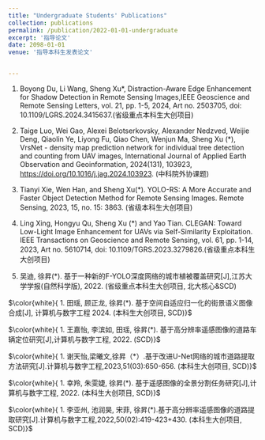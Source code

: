 ```yaml
---
title: "Undergraduate Students' Publications"
collection: publications
permalink: /publication/2022-01-01-undergraduate
excerpt: '指导论文'
date: 2098-01-01
venue: '指导本科生发表论文'


---
```

1. Boyong Du, Li Wang, Sheng Xu*, Distraction-Aware Edge Enhancement for Shadow Detection in Remote Sensing Images,IEEE Geoscience and Remote Sensing Letters, vol. 21, pp. 1-5, 2024, Art no. 2503705, doi: 10.1109/LGRS.2024.3415637.(省级重点本科生大创项目)

1. Taige Luo, Wei Gao, Alexei Belotserkovsky, Alexander Nedzved, Weijie Deng, Qiaolin Ye, Liyong Fu, Qiao Chen, Wenjun Ma, Sheng Xu (*), VrsNet - density map prediction network for individual tree detection and counting from UAV images, International Journal of Applied Earth Observation and Geoinformation, 2024(131), 103923, https://doi.org/10.1016/j.jag.2024.103923. (中科院外协课题)

1. Tianyi Xie, Wen Han, and Sheng Xu(*). YOLO-RS: A More Accurate and Faster Object Detection Method for Remote Sensing Images. Remote Sensing, 2023, 15, no. 15: 3863. (省级本科生大创项目)

1. Ling Xing, Hongyu Qu, Sheng Xu (*) and Yao Tian. CLEGAN: Toward Low-Light Image Enhancement for UAVs via Self-Similarity Exploitation. IEEE Transactions on Geoscience and Remote Sensing, vol. 61, pp. 1-14, 2023, Art no. 5610714, doi: 10.1109/TGRS.2023.3279826.(省级重点本科生大创项目)

1. 吴迪, 徐昇(*). 基于一种新的F-YOLO深度网络的城市植被覆盖研究[J],江苏大学学报(自然科学版), 2022. (省级重点本科生大创项目, 北大核心&SCD)

$\color{white}{ 1. 田瑶, 顾正龙, 徐昇(*). 基于空间自适应归一化的街景语义图像合成[J], 计算机与数字工程 2024. (本科生大创项目, SCD)}$
 
$\color{white}{ 1. 王嘉怡, 李滨如, 田瑶, 徐昇(*). 基于高分辨率遥感图像的道路车辆定位研究[J],计算机与数字工程, 2022. (SCD)}$

$\color{white}{ 1. 谢天怡,梁曦文,徐昇（*）.基于改进U-Net网络的城市道路提取方法研究[J].计算机与数字工程,2023,51(03):650-656. (本科生大创项目, SCD)}$

$\color{white}{ 1. 幸羚, 朱雯婕, 徐昇(*). 基于遥感图像的全景分割任务研究[J],计算机与数字工程, 2022. (本科生大创项目, SCD)}$

$\color{white}{ 1. 李亚州, 池润昊, 宋菲, 徐昇(*).基于高分辨率遥感图像的道路提取研究[J].计算机与数字工程,2022,50(02):419-423+430. (本科生大创项目, SCD)}$


